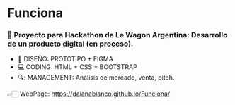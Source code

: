 # Funciona

### 📔 Proyecto para Hackathon de Le Wagon Argentina: Desarrollo de un producto digital (en proceso).

- 📝 DISEÑO: PROTOTIPO + FIGMA 
- 💻 CODING: HTML + CSS + BOOTSTRAP 
- 🔍: MANAGEMENT: Análisis de mercado, venta, pitch.

 👉🏻 WebPage: https://daianablanco.github.io/Funciona/
